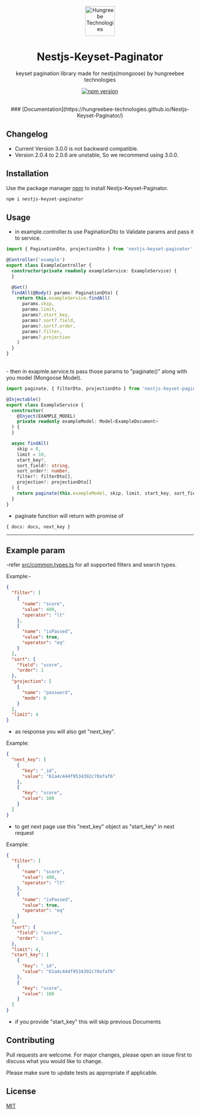 <div align=center>

<img src="https://raw.githubusercontent.com/Hungreebee-Technologies/Nestjs-Keyset-Paginator/master/.github/assets/Hungrebee-Logo.png" alt="Hungreebe Technologies" height="80"/>

# Nestjs-Keyset-Paginator

keyset pagination library made for nestjs(mongoose) by hungreebee technologies

[![npm version](https://badge.fury.io/js/nestjs-keyset-paginator.svg)](https://www.npmjs.com/package/nestjs-keyset-paginator)

<br>
### [Documentation](https://hungreebee-technologies.github.io/Nestjs-Keyset-Paginator/)

</div>

## Changelog
- Current Version 3.0.0 is not backward compatible.
- Version 2.0.4 to 2.0.6 are unstable, So we recommend using 3.0.0.
## Installation

Use the package manager [npm](npmjs.com/package/nestjs-keyset-paginator) to install Nestjs-Keyset-Paginator.

```bash
npm i nestjs-keyset-paginator
```

## Usage

- in example.controller.ts use PaginationDto to Validate params and pass it to service.

```typescript
import { PaginationDto, projectionDto } from 'nestjs-keyset-paginator'

@Controller('example')
export class ExampleController {
  constructor(private readonly exampleService: ExampleService) {
  }

  @Get()
  findAll(@Body() params: PaginationDto) {
    return this.exampleService.findAll(
      params.skip,
      params.limit,
      params?.start_key,
      params?.sort?.field,
      params?.sort?.order,
      params?.filter,
      params?.projection
    )
  }
}
```

<br>
- then in exapmle.service.ts pass those params to "paginate()" along with you model (Mongoose Model).

```typescript
import paginate, { filterDto, projectionDto } from 'nestjs-keyset-paginator'

@Injectable()
export class ExampleService {
  constructor(
    @Inject(EXAMPLE_MODEL)
    private readonly exampleModel: Model<ExampleDocument>
  ) {
  }

  async findAll(
    skip = 0,
    limit = 10,
    start_key?,
    sort_field?: string,
    sort_order?: number,
    filter?: filterDto[],
    projection?: projectionDto[]
  ) {
    return paginate(this.exampleModel, skip, limit, start_key, sort_field, sort_order, filter, projection)
  }
}
```

- paginate function will return with promise of

```
{ docs: docs, next_key }
```

---

## Example param

-refer [src/common.types.ts](https://github.com/Hungreebee-Technologies/Nestjs-Keyset-Paginator/blob/master/src/common.types.ts)
for all supported filters and search types.

Example:-

```json
{
  "filter": [
    {
      "name": "score",
      "value": 400,
      "operator": "lt"
    },
    {
      "name": "isPassed",
      "value": true,
      "operator": "eq"
    }
  ],
  "sort": {
    "field": "score",
    "order": 1
  },
  "projection": [
    {
      "name": "password",
      "mode": 0
    }
  ],
  "limit": 4
}
```

- as response you will also get "next_key".

Example:

```json
{
  "next_key": [
    {
      "key": "_id",
      "value": "61a4c444f9534392c70afaf6"
    },
    {
      "key": "score",
      "value": 100
    }
  ]
}
```

- to get next page use this "next_key" object as "start_key" in next request

Example:

```json
{
  "filter": [
    {
      "name": "score",
      "value": 400,
      "operator": "lt"
    },
    {
      "name": "isPassed",
      "value": true,
      "operator": "eq"
    }
  ],
  "sort": {
    "field": "score",
    "order": 1
  },
  "limit": 4,
  "start_key": [
    {
      "key": "_id",
      "value": "61a4c444f9534392c70afaf6"
    },
    {
      "key": "score",
      "value": 100
    }
  ]
}
```

- if you provide "start_key" this will skip previous Documents

## Contributing

Pull requests are welcome. For major changes, please open an issue first to discuss what you would like to change.

Please make sure to update tests as appropriate if applicable.

## License

[MIT](https://choosealicense.com/licenses/mit/)
